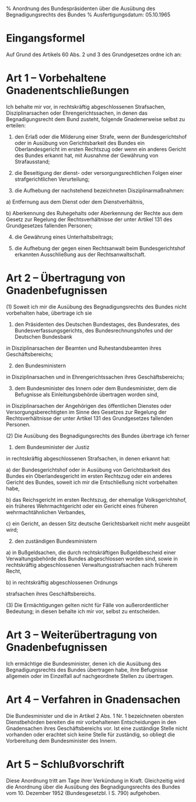 % Anordnung des Bundespräsidenten über die Ausübung des Begnadigungsrechts des Bundes
% Ausfertigungsdatum: 05.10.1965
 
# Eingangsformel

Auf Grund des Artikels 60 Abs. 2 und 3 des Grundgesetzes ordne ich an:

# Art 1 – Vorbehaltene Gnadenentschließungen

Ich behalte mir vor, in rechtskräftig abgeschlossenen Strafsachen, Disziplinarsachen oder Ehrengerichtssachen, in denen das Begnadigungsrecht dem Bund zusteht, folgende Gnadenerweise selbst zu erteilen:

1. den Erlaß oder die Milderung einer Strafe, wenn der Bundesgerichtshof oder in Ausübung von Gerichtsbarkeit des Bundes ein Oberlandesgericht im ersten Rechtszug oder wenn ein anderes Gericht des Bundes erkannt hat, mit Ausnahme der Gewährung von Strafausstand;

2. die Beseitigung der dienst- oder versorgungsrechtlichen Folgen einer strafgerichtlichen Verurteilung;

3. die Aufhebung der nachstehend bezeichneten Disziplinarmaßnahmen:

a) Entfernung aus dem Dienst oder dem Dienstverhältnis,

b) Aberkennung des Ruhegehalts oder Aberkennung der Rechte aus dem Gesetz zur Regelung der Rechtsverhältnisse der unter Artikel 131 des Grundgesetzes fallenden Personen;

4. die Gewährung eines Unterhaltsbeitrags;

5. die Aufhebung der gegen einen Rechtsanwalt beim Bundesgerichtshof erkannten Ausschließung aus der Rechtsanwaltschaft.

# Art 2 – Übertragung von Gnadenbefugnissen

(1) Soweit ich mir die Ausübung des Begnadigungsrechts des Bundes nicht vorbehalten habe, übertrage ich sie

1. den Präsidenten des Deutschen Bundestages, des Bundesrates, des Bundesverfassungsgerichts, des Bundesrechnungshofes und der Deutschen Bundesbank

in Disziplinarsachen der Beamten und Ruhestandsbeamten ihres Geschäftsbereichs;

2. den Bundesministern

in Disziplinarsachen und in Ehrengerichtssachen ihres Geschäftsbereichs;

3. dem Bundesminister des Innern oder dem Bundesminister, dem die Befugnisse als Einleitungsbehörde übertragen worden sind,

in Disziplinarsachen der Angehörigen des öffentlichen Dienstes oder Versorgungsberechtigten im Sinne des Gesetzes zur Regelung der Rechtsverhältnisse der unter Artikel 131 des Grundgesetzes fallenden Personen.

(2) Die Ausübung des Begnadigungsrechts des Bundes übertrage ich ferner

1. dem Bundesminister der Justiz

in rechtskräftig abgeschlossenen Strafsachen, in denen erkannt hat:

a) der Bundesgerichtshof oder in Ausübung von Gerichtsbarkeit des Bundes ein Oberlandesgericht im ersten Rechtszug oder ein anderes Gericht des Bundes, soweit ich mir die Entschließung nicht vorbehalten habe,

b) das Reichsgericht im ersten Rechtszug, der ehemalige Volksgerichtshof, ein früheres Wehrmachtgericht oder ein Gericht eines früheren wehrmachtähnlichen Verbandes,

c) ein Gericht, an dessen Sitz deutsche Gerichtsbarkeit nicht mehr ausgeübt wird;

2. den zuständigen Bundesministern

a) in Bußgeldsachen, die durch rechtskräftigen Bußgeldbescheid einer Verwaltungsbehörde des Bundes abgeschlossen worden sind, sowie in rechtskräftig abgeschlossenen Verwaltungsstrafsachen nach früherem Recht,

b) in rechtskräftig abgeschlossenen Ordnungs

strafsachen ihres Geschäftsbereichs.

(3) Die Ermächtigungen gelten nicht für Fälle von außerordentlicher Bedeutung; in diesen behalte ich mir vor, selbst zu entscheiden.

# Art 3 – Weiterübertragung von Gnadenbefugnissen

Ich ermächtige die Bundesminister, denen ich die Ausübung des Begnadigungsrechts des Bundes übertragen habe, ihre Befugnisse allgemein oder im Einzelfall auf nachgeordnete Stellen zu übertragen.

# Art 4 – Verfahren in Gnadensachen

Die Bundesminister und die in Artikel 2 Abs. 1 Nr. 1 bezeichneten obersten Dienstbehörden bereiten die mir vorbehaltenen Entscheidungen in den Gnadensachen ihres Geschäftsbereichs vor. Ist eine zuständige Stelle nicht vorhanden oder erachtet sich keine Stelle für zuständig, so obliegt die Vorbereitung dem Bundesminister des Innern.

# Art 5 – Schlußvorschrift

Diese Anordnung tritt am Tage ihrer Verkündung in Kraft. Gleichzeitig wird die Anordnung über die Ausübung des Begnadigungsrechts des Bundes vom 10. Dezember 1952 (Bundesgesetzbl. I S. 790) aufgehoben.
